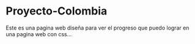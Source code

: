 # Proyecto-Colombia
Este es una pagina web diseña para ver el progreso que puedo lograr en una pagina web con css...
